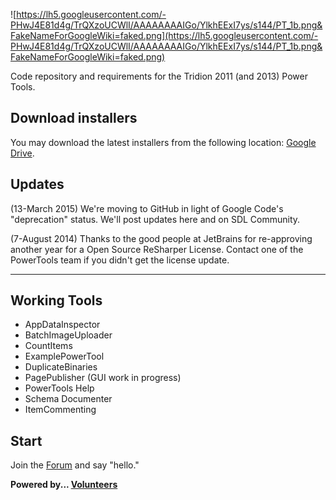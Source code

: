 ![https://lh5.googleusercontent.com/-PHwJ4E81d4g/TrQXzoUCWlI/AAAAAAAAIGo/YlkhEExI7ys/s144/PT_1b.png&FakeNameForGoogleWiki=faked.png](https://lh5.googleusercontent.com/-PHwJ4E81d4g/TrQXzoUCWlI/AAAAAAAAIGo/YlkhEExI7ys/s144/PT_1b.png&FakeNameForGoogleWiki=faked.png)

Code repository and requirements for the Tridion 2011 (and 2013) Power Tools.



## Download installers ##
You may download the latest installers from the following location: [Google Drive](https://drive.google.com/folderview?id=0B-59cCi_8LTZem1IdmR3SUplYWM&usp=sharing).

## Updates ##

(13-March 2015) We're moving to GitHub in light of Google Code's "deprecation" status. We'll post updates here and on SDL Community.

(7-August 2014) Thanks to the good people at JetBrains for re-approving another year for a Open Source ReSharper License. Contact one of the PowerTools team if you didn't get the license update.




---


## Working Tools ##
  * AppDataInspector
  * BatchImageUploader
  * CountItems
  * ExamplePowerTool
  * DuplicateBinaries
  * PagePublisher (GUI work in progress)
  * PowerTools Help
  * Schema Documenter
  * ItemCommenting

## Start ##
Join the [Forum](https://groups.google.com/forum/#!forum/tridion-powertools) and say "hello."

**Powered by... [Volunteers](Volunteers.md)**
